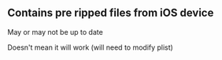 ## Contains pre ripped files from iOS device

May or may not be up to date

Doesn't mean it will work (will need to modify plist)
